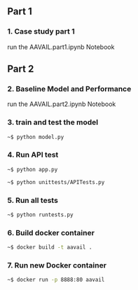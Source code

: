 ## Part 1
### 1. Case study part 1
run the AAVAIL.part1.ipynb Notebook
## Part 2
### 2. Baseline Model and Performance 

run the AAVAIL.part2.ipynb Notebook
    
### 3. train and test the model 
```bash
~$ python model.py
```
### 4. Run API test
```bash
~$ python app.py
```
```bash
~$ python unittests/APITests.py
```
### 5. Run all tests
```bash
~$ python runtests.py
```
### 6. Build docker container
```bash
~$ docker build -t aavail .
```
### 7. Run new Docker container
```bash
~$ docker run -p 8888:80 aavail
```
